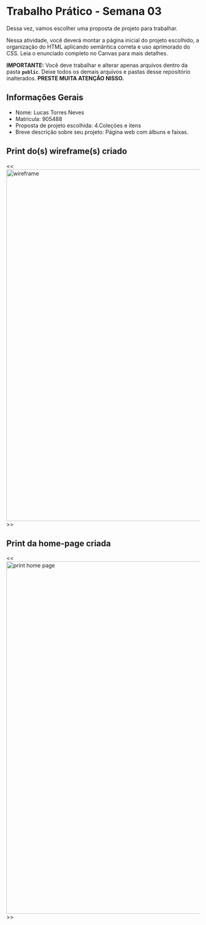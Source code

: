 # Trabalho Prático - Semana 03

Dessa vez, vamos escolher uma proposta de projeto para trabalhar.

Nessa atividade, você deverá montar a página inicial do projeto escolhido, a organização do HTML aplicando semântica correta e uso aprimorado do CSS. Leia o enunciado completo no Canvas para mais detalhes.

**IMPORTANTE:** Você deve trabalhar e alterar apenas arquivos dentro da pasta **`public`**. Deixe todos os demais arquivos e pastas desse repositório inalterados. **PRESTE MUITA ATENÇÃO NISSO.**

## Informações Gerais

- Nome: Lucas Torres Neves
- Matricula: 905488
- Proposta de projeto escolhida: 4.Coleções e itens
- Breve descrição sobre seu projeto: Página web com álbuns e faixas.


## Print do(s) wireframe(s) criado

<<  <img width="1907" height="916" alt="wireframe" src="https://github.com/user-attachments/assets/a1885a90-2add-4ce4-984b-c713d1716133"/> >>


## Print da home-page criada

<< <img width="1918" height="918" alt="print home page" src="https://github.com/user-attachments/assets/1163e6fd-ac7f-484c-8135-42e72b785fb8"/> >>
